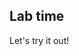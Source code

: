 <!-- .slide: data-background="url('resources/lab2.jpg')" -->
<!-- .slide: class="lab" -->

## Lab time

Let's try it out!
